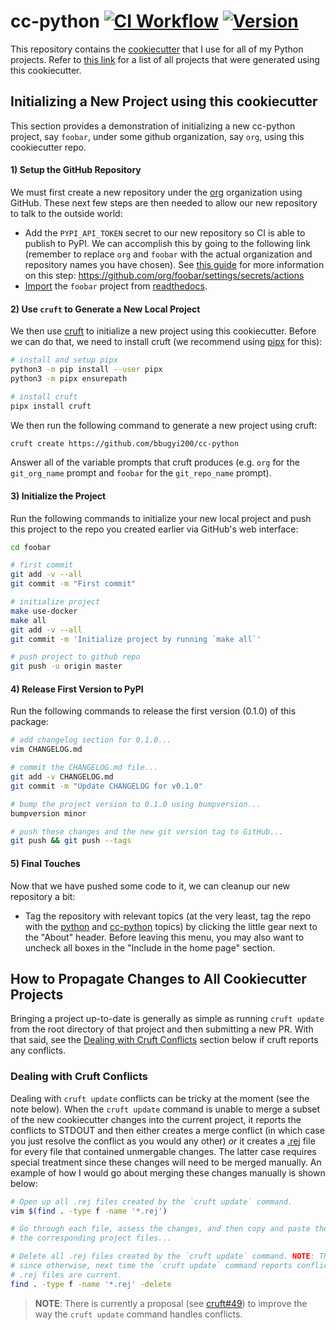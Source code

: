 # cc-python [![CI Workflow](https://github.com/bbugyi200/cc-python/actions/workflows/ci.yml/badge.svg)](https://github.com/bbugyi200/cc-python/actions/workflows/ci.yml) [![Version](https://img.shields.io/static/v1?label=version&message=2021.10.03&color=4d4dff)](https://github.com/bbugyi200/cc-python/blob/master/CHANGELOG.md#20211003)

This repository contains the [cookiecutter] that I use for all of my Python
projects. Refer to [this link][8] for a list of all projects that were
generated using this cookiecutter.

[cookiecutter]: https://github.com/cookiecutter/cookiecutter


## Initializing a New Project using this cookiecutter

This section provides a demonstration of initializing a new cc-python project,
say `foobar`, under some github organization, say `org`, using this
cookiecutter repo.

#### 1) Setup the GitHub Repository

We must first create a new repository under the [org][5] organization using
GitHub. These next few steps are then needed to allow our new repository to
talk to the outside world:

* Add the `PYPI_API_TOKEN` secret to our new repository so CI is able to
  publish to PyPI. We can accomplish this by going to the following link
  (remember to replace `org` and `foobar` with the actual organization and
  repository names you have chosen). See [this guide][1] for more information
  on this step: https://github.com/org/foobar/settings/secrets/actions
* [Import](https://readthedocs.org/dashboard/) the `foobar` project from
  [readthedocs][2].

#### 2) Use `cruft` to Generate a New Local Project

We then use [cruft][6] to initialize a new project using this cookiecutter.
Before we can do that, we need to install cruft (we recommend using [pipx][7]
for this):

```bash
# install and setup pipx
python3 -m pip install --user pipx
python3 -m pipx ensurepath

# install cruft
pipx install cruft
```

We then run the following command to generate a new project using cruft:

```bash
cruft create https://github.com/bbugyi200/cc-python
```

Answer all of the variable prompts that cruft produces (e.g. `org` for the
`git_org_name` prompt and `foobar` for the `git_repo_name` prompt).

#### 3) Initialize the Project

Run the following commands to initialize your new local project and push this
project to the repo you created earlier via GitHub's web interface:

```bash
cd foobar

# first commit
git add -v --all
git commit -m "First commit"

# initialize project
make use-docker
make all
git add -v --all
git commit -m 'Initialize project by running `make all`'

# push project to github repo
git push -u origin master
```

#### 4) Release First Version to PyPI

Run the following commands to release the first version (0.1.0) of this
package:

```bash
# add changelog section for 0.1.0...
vim CHANGELOG.md

# commit the CHANGELOG.md file...
git add -v CHANGELOG.md
git commit -m "Update CHANGELOG for v0.1.0"

# bump the project version to 0.1.0 using bumpversion...
bumpversion minor

# push these changes and the new git version tag to GitHub...
git push && git push --tags
```

#### 5) Final Touches

Now that we have pushed some code to it, we can cleanup our new repository a
bit:

* Tag the repository with relevant topics (at the very least, tag the repo with
  the [python][9] and [cc-python][8] topics) by clicking the little gear next
  to the "About" header. Before leaving this menu, you may also want to uncheck
  all boxes in the "Include in the home page" section.


## How to Propagate Changes to All Cookiecutter Projects

Bringing a project up-to-date is generally as simple as running `cruft update`
from the root directory of that project and then submitting a new PR.  With
that said, see the [Dealing with Cruft
Conflicts](#dealing-with-cruft-conflicts) section below if cruft reports any
conflicts.

### Dealing with Cruft Conflicts

Dealing with `cruft update` conflicts can be tricky at the moment (see the note
below). When the `cruft update` command is unable to merge a subset of the new
cookiecutter changes into the current project, it reports the conflicts to
STDOUT and then either creates a merge conflict (in which case you just resolve
the conflict as you would any other) _or_ it creates a [.rej][4] file for every
file that contained unmergable changes. The latter case requires special
treatment since these changes will need to be merged manually. An example of
how I would go about merging these changes manually is shown below:

```bash
# Open up all .rej files created by the `cruft update` command.
vim $(find . -type f -name '*.rej')

# Go through each file, assess the changes, and then copy and paste them (if desirable) into
# the corresponding project files...

# Delete all .rej files created by the `cruft update` command. NOTE: This step is important
# since otherwise, next time the `cruft update` command reports conflicts, we won't know which
# .rej files are current. 
find . -type f -name '*.rej' -delete
```

> **NOTE**: There is currently a proposal (see [cruft#49][3]) to improve the way
> the `cruft update` command handles conflicts.


[1]: https://packaging.python.org/guides/publishing-package-distribution-releases-using-github-actions-ci-cd-workflows
[2]: https://docs.readthedocs.io/en/stable/
[3]: https://github.com/cruft/cruft/issues/49
[4]: https://stackoverflow.com/questions/34585865/what-are-rej-files-which-are-created-during-merge
[5]: https://github.com/bbugyi200?tab=repositories
[6]: https://github.com/cruft/cruft
[7]: https://github.com/pypa/pipx
[8]: https://github.com/topics/cc-python
[9]: https://github.com/topics/python
